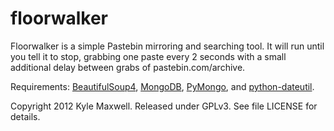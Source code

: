 floorwalker
===========

Floorwalker is a simple Pastebin mirroring and searching tool. It will run until you tell it to stop, grabbing one paste every 2 seconds with a small additional delay between grabs of pastebin.com/archive.

Requirements: [BeautifulSoup4](http://www.crummy.com/software/BeautifulSoup/bs4/doc/), [MongoDB](http://mongodb.org), [PyMongo](http://api.mongodb.org/python/current/), and [python-dateutil](http://labix.org/python-dateutil).

Copyright 2012 Kyle Maxwell. Released under GPLv3. See file LICENSE for details.
